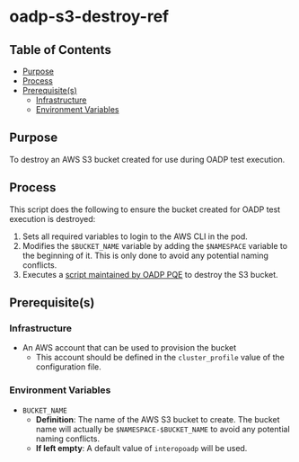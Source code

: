 # oadp-s3-destroy-ref<!-- omit from toc -->

## Table of Contents<!-- omit from toc -->

- [Purpose](#purpose)
- [Process](#process)
- [Prerequisite(s)](#prerequisites)
  - [Infrastructure](#infrastructure)
  - [Environment Variables](#environment-variables)

## Purpose

To destroy an AWS S3 bucket created for use during OADP test execution.

## Process

This script does the following to ensure the bucket created for OADP test execution is destroyed:

1. Sets all required variables to login to the AWS CLI in the pod.
2. Modifies the `$BUCKET_NAME` variable by adding the `$NAMESPACE` variable to the beginning of it. This is only done to avoid any potential naming conflicts.
3. Executes a [script maintained by OADP PQE](https://github.com/oadp-qe/oadp-qe-automation/blob/main/backup-locations/aws-s3/destroy.sh) to destroy the S3 bucket.

## Prerequisite(s)

### Infrastructure

- An AWS account that can be used to provision the bucket
  - This account should be defined in the `cluster_profile` value of the configuration file.

### Environment Variables

- `BUCKET_NAME`
  - **Definition**: The name of the AWS S3 bucket to create. The bucket name will actually be `$NAMESPACE-$BUCKET_NAME` to avoid any potential naming conflicts.
  - **If left empty**: A default value of `interopoadp` will be used.